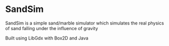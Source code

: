 # SandSim

SandSim is a simple sand/marble simulator which simulates the real physics of sand falling under the influence of gravity

Built using LibGdx with Box2D and Java


